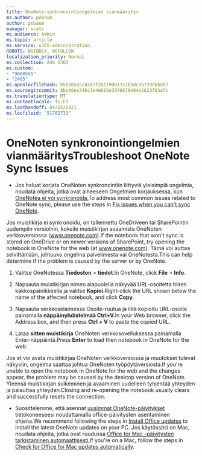 ```yaml
---
title: OneNote-synkronointiongelmien vianmääritys
ms.author: pebaum
author: pebaum
manager: scotv
ms.audience: Admin
ms.topic: article
ms.service: o365-administration
ROBOTS: NOINDEX, NOFOLLOW
localization_priority: Normal
ms.collection: Adm_O365
ms.custom:
- "9000555"
- "2405"
ms.openlocfilehash: b59105a5c47d7f2b119d017c2b3dc35729dbbdd7
ms.sourcegitcommit: 8bc60ec34bc1e40685e3976576e04a2623f63a7c
ms.translationtype: MT
ms.contentlocale: fi-FI
ms.lasthandoff: 04/15/2021
ms.locfileid: "51782733"
---
```

# <a name="troubleshoot-onenote-sync-issues"></a><span data-ttu-id="2fe61-102">OneNoten synkronointiongelmien vianmääritys</span><span class="sxs-lookup"><span data-stu-id="2fe61-102">Troubleshoot OneNote Sync Issues</span></span>

* <span data-ttu-id="2fe61-103">Jos haluat korjata OneNoten synkronointiin liittyviä yleisimpiä ongelmia, noudata ohjeita, jotka ovat aiheeseen Ongelmien korjauksessa, kun [OneNotea ei voi synkronoida.](https://support.office.com/article/Fix-issues-when-you-can-t-sync-OneNote-299495ef-66d1-448f-90c1-b785a6968d45)</span><span class="sxs-lookup"><span data-stu-id="2fe61-103">To address most common issues related to OneNote sync, please use the steps in [Fix issues when you can't sync OneNote](https://support.office.com/article/Fix-issues-when-you-can-t-sync-OneNote-299495ef-66d1-448f-90c1-b785a6968d45).</span></span>

<span data-ttu-id="2fe61-104">Jos muistikirja ei synkronoidu, on tallennettu OneDriveen tai SharePointin uudempiin versioihin, kokeile muistikirjan avaamista OneNoten verkkoversiossa (www.onenote.com).</span><span class="sxs-lookup"><span data-stu-id="2fe61-104">If the notebook that won't sync is stored on OneDrive or on newer versions of SharePoint, try opening the notebook in OneNote for the web (at www.onenote.com).</span></span> <span data-ttu-id="2fe61-105">Tämä voi auttaa selvittämään, johtuuko ongelma palvelimesta vai OneNotesta.</span><span class="sxs-lookup"><span data-stu-id="2fe61-105">This can help determine if the problem is caused by the server or by OneNote.</span></span>

1. <span data-ttu-id="2fe61-106">Valitse OneNotessa **Tiedoston**  >  **tiedot**.</span><span class="sxs-lookup"><span data-stu-id="2fe61-106">In OneNote, click **File** > **Info**.</span></span>

2. <span data-ttu-id="2fe61-107">Napsauta muistikirjan nimen alapuolella näkyvää URL-osoitetta hiiren kakkospainikkeella ja valitse **Kopioi**.</span><span class="sxs-lookup"><span data-stu-id="2fe61-107">Right-click the URL shown below the name of the affected notebook, and click **Copy**.</span></span>

3. <span data-ttu-id="2fe61-108">Napsauta verkkoselaimessa Osoite-ruutua ja liitä kopioitu URL-osoite painamalla **näppäinyhdistelmää Ctrl+V.**</span><span class="sxs-lookup"><span data-stu-id="2fe61-108">In your Web browser, click the Address box, and then press **Ctrl + V** to paste the copied URL.</span></span>

4. <span data-ttu-id="2fe61-109">Lataa **sitten muistikirja** OneNoten verkkosovelluksessa painamalla Enter-näppäintä.</span><span class="sxs-lookup"><span data-stu-id="2fe61-109">Press **Enter** to load then notebook in OneNote for the web.</span></span>

<span data-ttu-id="2fe61-110">Jos et voi avata muistikirjaa OneNoten verkkoversiossa ja muutokset tulevat näkyviin, ongelma saattaa johtua OneNoten työpöytäversiosta.</span><span class="sxs-lookup"><span data-stu-id="2fe61-110">If you're unable to open the notebook in OneNote for the web and the changes appear, the problem may be caused by the desktop version of OneNote.</span></span> <span data-ttu-id="2fe61-111">Yleensä muistikirjan sulkeminen ja avaaminen uudelleen tyhjentää yhteyden ja palauttaa yhteyden.</span><span class="sxs-lookup"><span data-stu-id="2fe61-111">Closing and re-opening the notebook usually clears and successfully resets the connection.</span></span>

* <span data-ttu-id="2fe61-112">Suosittelemme, että asennat [uusimmat OneNote-päivitykset](https://support.office.com/article/Install-Office-updates-2ab296f3-7f03-43a2-8e50-46de917611c5) tietokoneeseesi noudattamalla office-päivitysten asentaminen ohjeita.</span><span class="sxs-lookup"><span data-stu-id="2fe61-112">We recommend following the steps in [Install Office updates](https://support.office.com/article/Install-Office-updates-2ab296f3-7f03-43a2-8e50-46de917611c5) to install the latest OneNote updates on your PC.</span></span> <span data-ttu-id="2fe61-113">Jos käytössäsi on Mac, noudata ohjeita, jotka ovat ruudussa [Office for Mac -päivitysten tarkistaminen automaattisesti.](https://support.office.com/article/update-office-for-mac-automatically-bfd1e497-c24d-4754-92ab-910a4074d7c1)</span><span class="sxs-lookup"><span data-stu-id="2fe61-113">If you're on a Mac, follow the steps in [Check for Office for Mac updates automatically](https://support.office.com/article/update-office-for-mac-automatically-bfd1e497-c24d-4754-92ab-910a4074d7c1).</span></span>